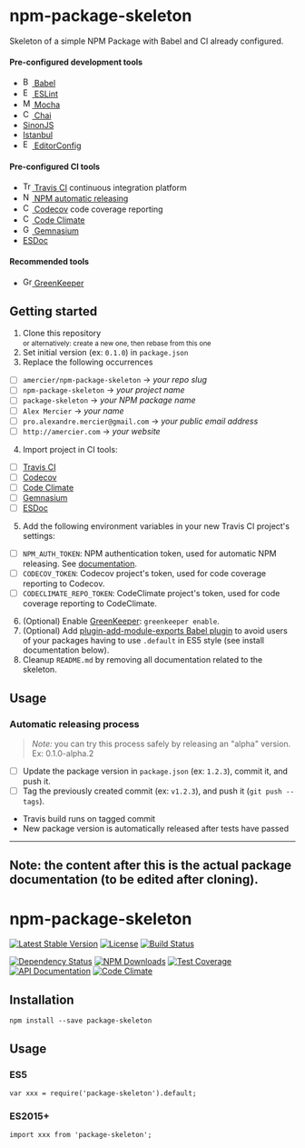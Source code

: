 npm-package-skeleton
====================

Skeleton of a simple NPM Package with Babel and CI already configured.

#### Pre-configured development tools

- [<img alt="Babel" src="https://babeljs.io/favicon.ico" height="16"> Babel](https://babeljs.io/)
- [<img alt="ESLint" src="http://eslint.org/img/favicon.512x512.png" height="16"> ESLint](http://eslint.org/)
- [<img alt="Mocha" src="https://mochajs.org/favicon.ico" height="16"> Mocha](https://mochajs.org/)
- [<img alt="Chai" src="http://chaijs.com/img/favicon.ico" height="16"> Chai](http://chaijs.com/)
- [SinonJS](http://sinonjs.org/)
- [Istanbul](https://github.com/gotwarlost/istanbul)
- [<img alt="EditorConfig" src="http://editorconfig.org/favicon.ico" height="16"> EditorConfig](http://editorconfig.org/)

#### Pre-configured CI tools

- [<img alt="Travis CI" src="https://cdn.travis-ci.org/images/favicon-662edf026745110e8203d8cf38d1d325.png" height="16"> Travis CI](https://travis-ci.org/) continuous integration platform
- [<img alt="NPM" src="https://www.npmjs.com/static/images/touch-icons/favicon.ico" height="16"> NPM automatic releasing](https://docs.travis-ci.com/user/deployment/npm)
- [<img alt="Codecov" src="https://d234q63orb21db.cloudfront.net/ad63907877249140772dff929ad1c340e424962a/media/images/favicon.png" height="16"> Codecov](https://codecov.io/) code coverage reporting
- [<img alt="Code Climate" src="https://codeclimate.com/favicon.png" height="16"> Code Climate](https://codeclimate.com/)
- [<img alt="Gemnasium" src="https://gemnasium.com/assets/favicon.png" height="16"> Gemnasium](https://gemnasium.com/)
- [ESDoc](https://esdoc.org/)

#### Recommended tools

- [<img alt="GreenKeeper" src="http://greenkeeper.io/favicon-16x16.png" height="16"> GreenKeeper](http://greenkeeper.io/)

## Getting started

1. Clone this repository  
   <small>or alternatively: create a new one, then rebase from this one</small>
2. Set initial version (ex: `0.1.0`) in `package.json`
3. Replace the following occurrences
  - [ ] `amercier/npm-package-skeleton` → *your repo slug*
  - [ ] `npm-package-skeleton` → *your project name*
  - [ ] `package-skeleton` → *your NPM package name*
  - [ ] `Alex Mercier` → *your name*
  - [ ] `pro.alexandre.mercier@gmail.com` → *your public email address*
  - [ ] `http://amercier.com` → *your website*
4. Import project in CI tools:
  - [ ] [Travis CI](https://travis-ci.org/)
  - [ ] [Codecov](https://codecov.io/)
  - [ ] [Code Climate](https://codeclimate.com/github/signup)
  - [ ] [Gemnasium](https://gemnasium.com/)
  - [ ] [ESDoc](https://doc.esdoc.org/-/generate.html)
5. Add the following environment variables in your new Travis CI project's settings:
  - [ ] `NPM_AUTH_TOKEN`: NPM authentication token, used for automatic NPM releasing. See [documentation](https://docs.travis-ci.com/user/deployment/npm).
  - [ ] `CODECOV_TOKEN`: Codecov project's token, used for code coverage reporting to Codecov.
  - [ ] `CODECLIMATE_REPO_TOKEN`: CodeClimate project's token, used for code coverage reporting to CodeClimate.
6. (Optional) Enable [GreenKeeper](http://greenkeeper.io/): `greenkeeper enable`.
7. (Optional) Add [plugin-add-module-exports Babel plugin](https://www.npmjs.com/package/babel-plugin-add-module-exports) to avoid users of your packages having to use `.default` in ES5 style (see install documentation below).
8. Cleanup `README.md` by removing all documentation related to the skeleton.

## Usage

### Automatic releasing process

> *Note:* you can try this process safely by releasing an "alpha" version. Ex: 0.1.0-alpha.2

- [ ] Update the package version in `package.json` (ex: `1.2.3`), commit it, and push it.
- [ ] Tag the previously created commit (ex: `v1.2.3`), and push it (`git push --tags`).
- Travis build runs on tagged commit
- New package version is automatically released after tests have passed

---
## **Note:** the content after this is the actual package documentation (to be edited after cloning).

npm-package-skeleton
====================

[![Latest Stable Version](https://img.shields.io/npm/v/package-skeleton.svg)](https://www.npmjs.com/package/package-skeleton)
[![License](https://img.shields.io/npm/l/package-skeleton.svg)](https://www.npmjs.com/package/package-skeleton)
[![Build Status](https://img.shields.io/travis/amercier/npm-package-skeleton/master.svg)](https://travis-ci.org/amercier/npm-package-skeleton)

[![Dependency Status](http://img.shields.io/gemnasium/amercier/npm-package-skeleton.svg)](https://gemnasium.com/amercier/npm-package-skeleton)
[![NPM Downloads](https://img.shields.io/npm/dm/package-skeleton.svg)](https://www.npmjs.com/package/package-skeleton)
[![Test Coverage](https://img.shields.io/codecov/c/github/amercier/npm-package-skeleton/master.svg)](https://codecov.io/github/amercier/npm-package-skeleton?branch=master)
[![API Documentation](https://doc.esdoc.org/github.com/amercier/npm-package-skeleton/badge.svg)](https://doc.esdoc.org/github.com/amercier/npm-package-skeleton/)
[![Code Climate](https://img.shields.io/codeclimate/github/amercier/npm-package-skeleton.svg)](https://codeclimate.com/github/amercier/npm-package-skeleton)


Installation
------------

    npm install --save package-skeleton

Usage
-----

### ES5

    var xxx = require('package-skeleton').default;

### ES2015+

    import xxx from 'package-skeleton';

